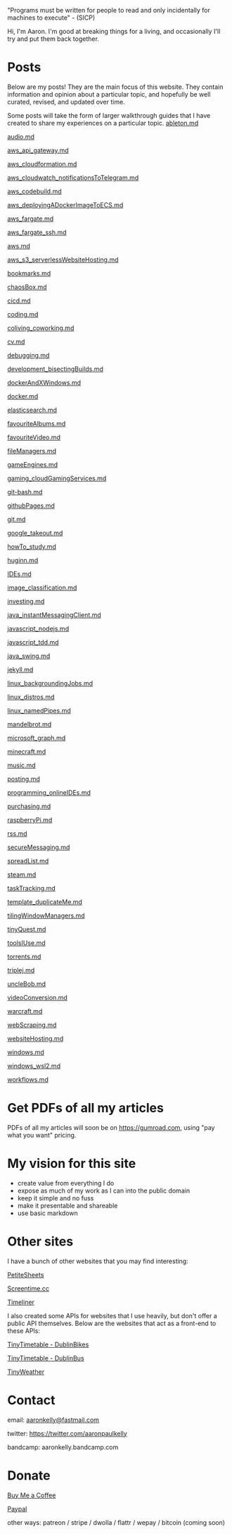 "Programs must be written for people to read and only incidentally for machines
to execute" - (SICP)

Hi, I'm Aaron. I'm good at breaking things for a living, and occasionally I'll
try and put them back together.

# Posts
Below are my posts! They are the main focus of this website. They contain
information and opinion about a particular topic, and hopefully be well curated,
revised, and updated over time.

Some posts will take the form of larger walkthrough guides that I have
created to share my experiences on a particular topic.
[ableton.md](posts/withTOCs/ableton.md)

[audio.md](posts/withTOCs/audio.md)

[aws_api_gateway.md](posts/withTOCs/aws_api_gateway.md)

[aws_cloudformation.md](posts/withTOCs/aws_cloudformation.md)

[aws_cloudwatch_notificationsToTelegram.md](posts/withTOCs/aws_cloudwatch_notificationsToTelegram.md)

[aws_codebuild.md](posts/withTOCs/aws_codebuild.md)

[aws_deployingADockerImageToECS.md](posts/withTOCs/aws_deployingADockerImageToECS.md)

[aws_fargate.md](posts/withTOCs/aws_fargate.md)

[aws_fargate_ssh.md](posts/withTOCs/aws_fargate_ssh.md)

[aws.md](posts/withTOCs/aws.md)

[aws_s3_serverlessWebsiteHosting.md](posts/withTOCs/aws_s3_serverlessWebsiteHosting.md)

[bookmarks.md](posts/withTOCs/bookmarks.md)

[chaosBox.md](posts/withTOCs/chaosBox.md)

[cicd.md](posts/withTOCs/cicd.md)

[coding.md](posts/withTOCs/coding.md)

[coliving_coworking.md](posts/withTOCs/coliving_coworking.md)

[cv.md](posts/withTOCs/cv.md)

[debugging.md](posts/withTOCs/debugging.md)

[development_bisectingBuilds.md](posts/withTOCs/development_bisectingBuilds.md)

[dockerAndXWindows.md](posts/withTOCs/dockerAndXWindows.md)

[docker.md](posts/withTOCs/docker.md)

[elasticsearch.md](posts/withTOCs/elasticsearch.md)

[favouriteAlbums.md](posts/withTOCs/favouriteAlbums.md)

[favouriteVideo.md](posts/withTOCs/favouriteVideo.md)

[fileManagers.md](posts/withTOCs/fileManagers.md)

[gameEngines.md](posts/withTOCs/gameEngines.md)

[gaming_cloudGamingServices.md](posts/withTOCs/gaming_cloudGamingServices.md)

[git-bash.md](posts/withTOCs/git-bash.md)

[githubPages.md](posts/withTOCs/githubPages.md)

[git.md](posts/withTOCs/git.md)

[google_takeout.md](posts/withTOCs/google_takeout.md)

[howTo_study.md](posts/withTOCs/howTo_study.md)

[huginn.md](posts/withTOCs/huginn.md)

[IDEs.md](posts/withTOCs/IDEs.md)

[image_classification.md](posts/withTOCs/image_classification.md)

[investing.md](posts/withTOCs/investing.md)

[java_instantMessagingClient.md](posts/withTOCs/java_instantMessagingClient.md)

[javascript_nodejs.md](posts/withTOCs/javascript_nodejs.md)

[javascript_tdd.md](posts/withTOCs/javascript_tdd.md)

[java_swing.md](posts/withTOCs/java_swing.md)

[jekyll.md](posts/withTOCs/jekyll.md)

[linux_backgroundingJobs.md](posts/withTOCs/linux_backgroundingJobs.md)

[linux_distros.md](posts/withTOCs/linux_distros.md)

[linux_namedPipes.md](posts/withTOCs/linux_namedPipes.md)

[mandelbrot.md](posts/withTOCs/mandelbrot.md)

[microsoft_graph.md](posts/withTOCs/microsoft_graph.md)

[minecraft.md](posts/withTOCs/minecraft.md)

[music.md](posts/withTOCs/music.md)

[posting.md](posts/withTOCs/posting.md)

[programming_onlineIDEs.md](posts/withTOCs/programming_onlineIDEs.md)

[purchasing.md](posts/withTOCs/purchasing.md)

[raspberryPi.md](posts/withTOCs/raspberryPi.md)

[rss.md](posts/withTOCs/rss.md)

[secureMessaging.md](posts/withTOCs/secureMessaging.md)

[spreadList.md](posts/withTOCs/spreadList.md)

[steam.md](posts/withTOCs/steam.md)

[taskTracking.md](posts/withTOCs/taskTracking.md)

[template_duplicateMe.md](posts/withTOCs/template_duplicateMe.md)

[tilingWindowManagers.md](posts/withTOCs/tilingWindowManagers.md)

[tinyQuest.md](posts/withTOCs/tinyQuest.md)

[toolsIUse.md](posts/withTOCs/toolsIUse.md)

[torrents.md](posts/withTOCs/torrents.md)

[triplej.md](posts/withTOCs/triplej.md)

[uncleBob.md](posts/withTOCs/uncleBob.md)

[videoConversion.md](posts/withTOCs/videoConversion.md)

[warcraft.md](posts/withTOCs/warcraft.md)

[webScraping.md](posts/withTOCs/webScraping.md)

[websiteHosting.md](posts/withTOCs/websiteHosting.md)

[windows.md](posts/withTOCs/windows.md)

[windows_wsl2.md](posts/withTOCs/windows_wsl2.md)

[workflows.md](posts/withTOCs/workflows.md)

# Get PDFs of all my articles
PDFs of all my articles will soon be on https://gumroad.com, using
"pay what you want" pricing.

# My vision for this site

- create value from everything I do
- expose as much of my work as I can into the public domain
- keep it simple and no fuss 
- make it presentable and shareable
- use basic markdown

# Other sites

I have a bunch of other websites that you may find interesting:

[PetiteSheets](http://app-bucket-petitesheets.s3-website-eu-west-1.amazonaws.com/)

[Screentime.cc](http://screentime.cc.s3-website-eu-west-1.amazonaws.com/)

[Timeliner](http://app-timeliner.s3-website-eu-west-1.amazonaws.com/)

I also created some APIs for websites that I use heavily, but don't offer a
public API themselves. Below are the websites that act as a front-end to these
APIs:

[TinyTimetable - DublinBikes](http://app-bucket-dublin-bike-tinytimetable.s3-website-eu-west-1.amazonaws.com/)

[TinyTimetable - DublinBus](http://app-bucket-dublin-bus-tinytimetable.s3-website-eu-west-1.amazonaws.com/)

[TinyWeather](http://app-bucket-weather-dublin-tinyweather.s3-website-eu-west-1.amazonaws.com/)

# Contact

email: aaronkelly@fastmail.com

twitter: https://twitter.com/aaronpaulkelly

bandcamp: aaronkelly.bandcamp.com

# Donate

[Buy Me a Coffee](https://www.buymeacoffee.com/aaronkelly)

[Paypal](https://www.paypal.com/cgi-bin/webscr?cmd=_donations&business=DTJST2MAMPYQ8&currency_code=EUR&source=url)

other ways: patreon / stripe / dwolla / flattr / wepay / bitcoin (coming soon)
